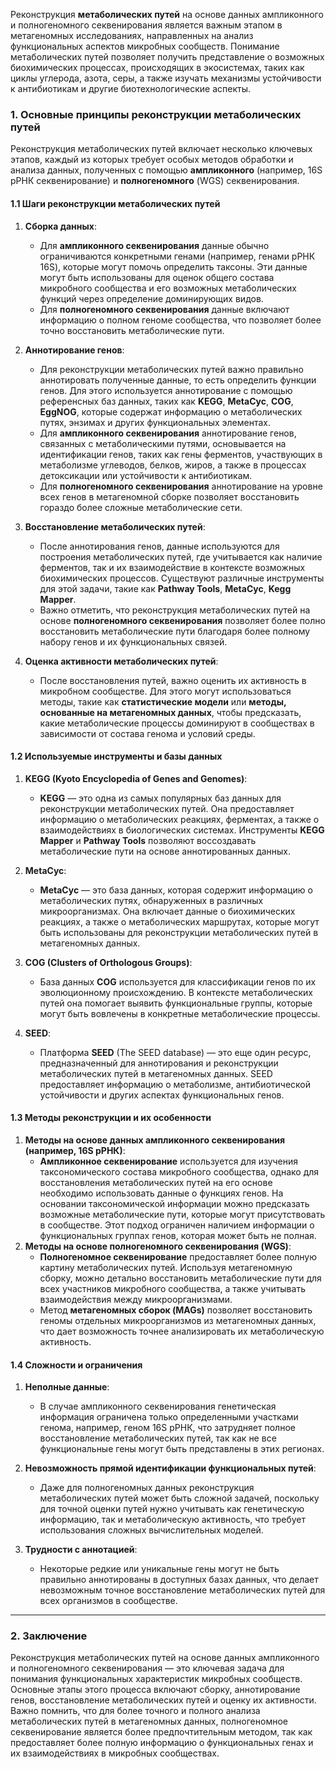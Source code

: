 Реконструкция **метаболических путей** на основе данных ампликонного и полногеномного секвенирования является важным этапом в метагеномных исследованиях, направленных на анализ функциональных аспектов микробных сообществ. Понимание метаболических путей позволяет получить представление о возможных биохимических процессах, происходящих в экосистемах, таких как циклы углерода, азота, серы, а также изучать механизмы устойчивости к антибиотикам и другие биотехнологические аспекты.

### 1. **Основные принципы реконструкции метаболических путей**

Реконструкция метаболических путей включает несколько ключевых этапов, каждый из которых требует особых методов обработки и анализа данных, полученных с помощью **ампликонного** (например, 16S рРНК секвенирование) и **полногеномного** (WGS) секвенирования.

#### 1.1 **Шаги реконструкции метаболических путей**

1. **Сборка данных**:
    
    - Для **ампликонного секвенирования** данные обычно ограничиваются конкретными генами (например, генами рРНК 16S), которые могут помочь определить таксоны. Эти данные могут быть использованы для оценок общего состава микробного сообщества и его возможных метаболических функций через определение доминирующих видов.
    - Для **полногеномного секвенирования** данные включают информацию о полном геноме сообщества, что позволяет более точно восстановить метаболические пути.
2. **Аннотирование генов**:
    
    - Для реконструкции метаболических путей важно правильно аннотировать полученные данные, то есть определить функции генов. Для этого используется аннотирование с помощью референсных баз данных, таких как **KEGG**, **MetaCyc**, **COG**, **EggNOG**, которые содержат информацию о метаболических путях, энзимах и других функциональных элементах.
    - Для **ампликонного секвенирования** аннотирование генов, связанных с метаболическими путями, основывается на идентификации генов, таких как гены ферментов, участвующих в метаболизме углеводов, белков, жиров, а также в процессах детоксикации или устойчивости к антибиотикам.
    - Для **полногеномного секвенирования** аннотирование на уровне всех генов в метагеномной сборке позволяет восстановить гораздо более сложные метаболические сети.
3. **Восстановление метаболических путей**:
    
    - После аннотирования генов, данные используются для построения метаболических путей, где учитывается как наличие ферментов, так и их взаимодействие в контексте возможных биохимических процессов. Существуют различные инструменты для этой задачи, такие как **Pathway Tools**, **MetaCyc**, **Kegg Mapper**.
    - Важно отметить, что реконструкция метаболических путей на основе **полногеномного секвенирования** позволяет более полно восстановить метаболические пути благодаря более полному набору генов и их функциональных связей.
4. **Оценка активности метаболических путей**:
    
    - После восстановления путей, важно оценить их активность в микробном сообществе. Для этого могут использоваться методы, такие как **статистические модели** или **методы, основанные на метагеномных данных**, чтобы предсказать, какие метаболические процессы доминируют в сообществах в зависимости от состава генома и условий среды.

#### 1.2 **Используемые инструменты и базы данных**

1. **KEGG (Kyoto Encyclopedia of Genes and Genomes)**:
    
    - **KEGG** — это одна из самых популярных баз данных для реконструкции метаболических путей. Она предоставляет информацию о метаболических реакциях, ферментах, а также о взаимодействиях в биологических системах. Инструменты **KEGG Mapper** и **Pathway Tools** позволяют воссоздавать метаболические пути на основе аннотированных данных.
2. **MetaCyc**:
    
    - **MetaCyc** — это база данных, которая содержит информацию о метаболических путях, обнаруженных в различных микроорганизмах. Она включает данные о биохимических реакциях, а также о метаболических маршрутах, которые могут быть использованы для реконструкции метаболических путей в метагеномных данных.
3. **COG (Clusters of Orthologous Groups)**:
    
    - База данных **COG** используется для классификации генов по их эволюционному происхождению. В контексте метаболических путей она помогает выявить функциональные группы, которые могут быть вовлечены в конкретные метаболические процессы.
4. **SEED**:
    
    - Платформа **SEED** (The SEED database) — это еще один ресурс, предназначенный для аннотирования и реконструкции метаболических путей в метагеномных данных. SEED предоставляет информацию о метаболизме, антибиотической устойчивости и других аспектах функциональных генов.

#### 1.3 **Методы реконструкции и их особенности**

1. **Методы на основе данных ампликонного секвенирования (например, 16S рРНК)**:
    - **Ампликонное секвенирование** используется для изучения таксономического состава микробного сообщества, однако для восстановления метаболических путей на его основе необходимо использовать данные о функциях генов. На основании таксономической информации можно предсказать возможные метаболические пути, которые могут присутствовать в сообществе. Этот подход ограничен наличием информации о функциональных группах генов, которая может быть не полная.
2. **Методы на основе полногеномного секвенирования (WGS)**:
    - **Полногеномное секвенирование** предоставляет более полную картину метаболических путей. Используя метагеномную сборку, можно детально восстановить метаболические пути для всех участников микробного сообщества, а также учитывать взаимодействия между микроорганизмами.
    - Метод **метагеномных сборок (MAGs)** позволяет восстановить геномы отдельных микроорганизмов из метагеномных данных, что дает возможность точнее анализировать их метаболическую активность.

#### 1.4 **Сложности и ограничения**

1. **Неполные данные**:
    
    - В случае ампликонного секвенирования генетическая информация ограничена только определенными участками генома, например, геном 16S рРНК, что затрудняет полное восстановление метаболических путей, так как не все функциональные гены могут быть представлены в этих регионах.
2. **Невозможность прямой идентификации функциональных путей**:
    
    - Даже для полногеномных данных реконструкция метаболических путей может быть сложной задачей, поскольку для точной оценки путей нужно учитывать как генетическую информацию, так и метаболическую активность, что требует использования сложных вычислительных моделей.
3. **Трудности с аннотацией**:
    
    - Некоторые редкие или уникальные гены могут не быть правильно аннотированы в доступных базах данных, что делает невозможным точное восстановление метаболических путей для всех организмов в сообществе.

---

### 2. **Заключение**

Реконструкция метаболических путей на основе данных ампликонного и полногеномного секвенирования — это ключевая задача для понимания функциональных характеристик микробных сообществ. Основные этапы этого процесса включают сборку, аннотирование генов, восстановление метаболических путей и оценку их активности. Важно помнить, что для более точного и полного анализа метаболических путей в метагеномных данных, полногеномное секвенирование является более предпочтительным методом, так как предоставляет более полную информацию о функциональных генах и их взаимодействиях в микробных сообществах.